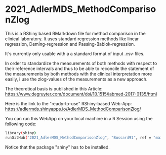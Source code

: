 # 2021_AdlerMDS_MethodComparisonZlog

This is a RShiny based RMarkdown file for method comparison in the clinical laboratory. It uses standard regression methods like linear regression, Deming-regression and Passing-Bablok-regression.

It´s currently only usable with a a standard format of input .csv-files.

In order to standardize the measurements of both methods with respect to their reference intervals and thus to be able to reconcile the statement of the measurements by both methods with the clinical interpretation more easily, i use the zlog-values of the measurements as a new approach.

The theoretical basis is published in this Article: https://www.degruyter.com/document/doi/10.1515/labmed-2017-0135/html

Here is the link to the "ready-to-use" RShiny-based Web-App: https://adlermds.shinyapps.io/AdlerMDS_MethodComparisonZlog/

You can run this WebApp on your local machine in a R Session using the following code:
```bash
library(shiny)
runGitHub("2021_AdlerMDS_MethodComparisonZlog", "Bussard91", ref = "main")
```

Notice that the package "shiny" has to be installed.
